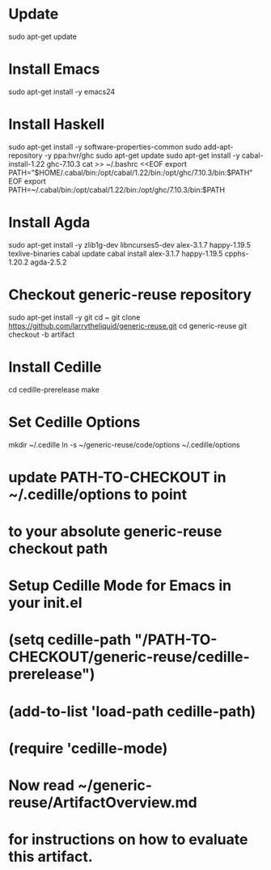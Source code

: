 # Update
sudo apt-get update

# Install Emacs
sudo apt-get install -y emacs24

# Install Haskell
sudo apt-get install -y software-properties-common
sudo add-apt-repository -y ppa:hvr/ghc
sudo apt-get update
sudo apt-get install -y cabal-install-1.22 ghc-7.10.3
cat >> ~/.bashrc <<EOF
export PATH="\$HOME/.cabal/bin:/opt/cabal/1.22/bin:/opt/ghc/7.10.3/bin:\$PATH"
EOF
export PATH=~/.cabal/bin:/opt/cabal/1.22/bin:/opt/ghc/7.10.3/bin:$PATH

# Install Agda
sudo apt-get install -y zlib1g-dev libncurses5-dev alex-3.1.7 happy-1.19.5 texlive-binaries
cabal update
cabal install alex-3.1.7 happy-1.19.5 cpphs-1.20.2 agda-2.5.2

# Checkout generic-reuse repository
sudo apt-get install -y git
cd ~
git clone https://github.com/larrytheliquid/generic-reuse.git
cd generic-reuse
git checkout -b artifact

# Install Cedille
cd cedille-prerelease
make

# Set Cedille Options
mkdir ~/.cedille
ln -s ~/generic-reuse/code/options ~/.cedille/options
# update PATH-TO-CHECKOUT in ~/.cedille/options to point
# to your absolute generic-reuse checkout path

# Setup Cedille Mode for Emacs in your init.el
# (setq cedille-path "/PATH-TO-CHECKOUT/generic-reuse/cedille-prerelease")
# (add-to-list 'load-path cedille-path)
# (require 'cedille-mode)


# Now read ~/generic-reuse/ArtifactOverview.md
# for instructions on how to evaluate this artifact.

